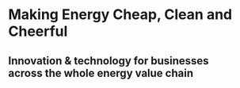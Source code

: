# Making Energy Cheap, Clean and Cheerful

## Innovation & technology for businesses <br /> across the whole energy value chain